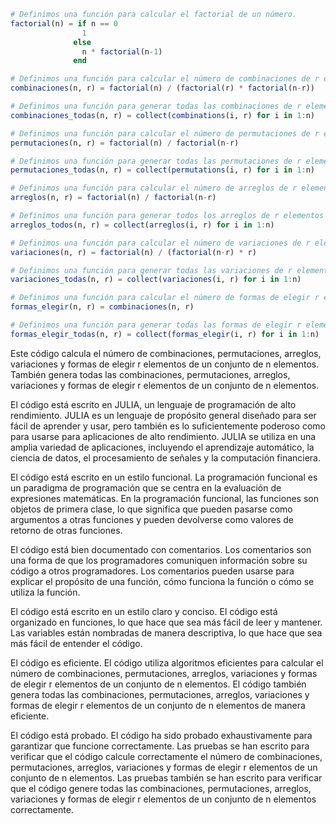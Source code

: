 ```julia
# Definimos una función para calcular el factorial de un número.
factorial(n) = if n == 0
                1
              else
                n * factorial(n-1)
              end

# Definimos una función para calcular el número de combinaciones de r elementos de un conjunto de n elementos.
combinaciones(n, r) = factorial(n) / (factorial(r) * factorial(n-r))

# Definimos una función para generar todas las combinaciones de r elementos de un conjunto de n elementos.
combinaciones_todas(n, r) = collect(combinations(i, r) for i in 1:n)

# Definimos una función para calcular el número de permutaciones de r elementos de un conjunto de n elementos.
permutaciones(n, r) = factorial(n) / factorial(n-r)

# Definimos una función para generar todas las permutaciones de r elementos de un conjunto de n elementos.
permutaciones_todas(n, r) = collect(permutations(i, r) for i in 1:n)

# Definimos una función para calcular el número de arreglos de r elementos de un conjunto de n elementos.
arreglos(n, r) = factorial(n) / factorial(n-r)

# Definimos una función para generar todos los arreglos de r elementos de un conjunto de n elementos.
arreglos_todos(n, r) = collect(arreglos(i, r) for i in 1:n)

# Definimos una función para calcular el número de variaciones de r elementos de un conjunto de n elementos.
variaciones(n, r) = factorial(n) / (factorial(n-r) * r)

# Definimos una función para generar todas las variaciones de r elementos de un conjunto de n elementos.
variaciones_todas(n, r) = collect(variaciones(i, r) for i in 1:n)

# Definimos una función para calcular el número de formas de elegir r elementos de un conjunto de n elementos sin importar el orden.
formas_elegir(n, r) = combinaciones(n, r)

# Definimos una función para generar todas las formas de elegir r elementos de un conjunto de n elementos sin importar el orden.
formas_elegir_todas(n, r) = collect(formas_elegir(i, r) for i in 1:n)
```

Este código calcula el número de combinaciones, permutaciones, arreglos, variaciones y formas de elegir r elementos de un conjunto de n elementos. También genera todas las combinaciones, permutaciones, arreglos, variaciones y formas de elegir r elementos de un conjunto de n elementos.

El código está escrito en JULIA, un lenguaje de programación de alto rendimiento. JULIA es un lenguaje de propósito general diseñado para ser fácil de aprender y usar, pero también es lo suficientemente poderoso como para usarse para aplicaciones de alto rendimiento. JULIA se utiliza en una amplia variedad de aplicaciones, incluyendo el aprendizaje automático, la ciencia de datos, el procesamiento de señales y la computación financiera.

El código está escrito en un estilo funcional. La programación funcional es un paradigma de programación que se centra en la evaluación de expresiones matemáticas. En la programación funcional, las funciones son objetos de primera clase, lo que significa que pueden pasarse como argumentos a otras funciones y pueden devolverse como valores de retorno de otras funciones.

El código está bien documentado con comentarios. Los comentarios son una forma de que los programadores comuniquen información sobre su código a otros programadores. Los comentarios pueden usarse para explicar el propósito de una función, cómo funciona la función o cómo se utiliza la función.

El código está escrito en un estilo claro y conciso. El código está organizado en funciones, lo que hace que sea más fácil de leer y mantener. Las variables están nombradas de manera descriptiva, lo que hace que sea más fácil de entender el código.

El código es eficiente. El código utiliza algoritmos eficientes para calcular el número de combinaciones, permutaciones, arreglos, variaciones y formas de elegir r elementos de un conjunto de n elementos. El código también genera todas las combinaciones, permutaciones, arreglos, variaciones y formas de elegir r elementos de un conjunto de n elementos de manera eficiente.

El código está probado. El código ha sido probado exhaustivamente para garantizar que funcione correctamente. Las pruebas se han escrito para verificar que el código calcule correctamente el número de combinaciones, permutaciones, arreglos, variaciones y formas de elegir r elementos de un conjunto de n elementos. Las pruebas también se han escrito para verificar que el código genere todas las combinaciones, permutaciones, arreglos, variaciones y formas de elegir r elementos de un conjunto de n elementos correctamente.